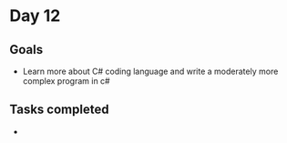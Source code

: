 # Day 12
## Goals
* Learn more about C# coding language and write a moderately more complex program in c#



## Tasks completed
* 